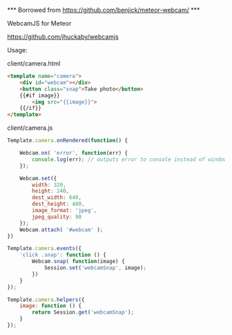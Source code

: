 \*** Borrowed from https://github.com/benjick/meteor-webcam/ ***

WebcamJS for Meteor

https://github.com/jhuckaby/webcamjs

Usage:

client/camera.html
```html
<template name="camera">
	<div id="webcam"></div>
	<button class="snap">Take photo</button>
	{{#if image}}
		<img src="{{image}}">
	{{/if}}
</template>
```

client/camera.js
```javascript
Template.camera.onRendered(function() {

	Webcam.on( 'error', function(err) {
		console.log(err); // outputs error to console instead of window.alert
	});

	Webcam.set({
		width: 320,
		height: 240,
		dest_width: 640,
		dest_height: 480,
		image_format: 'jpeg',
		jpeg_quality: 90
	});
	Webcam.attach( '#webcam' );
})

Template.camera.events({
	'click .snap': function () {
		Webcam.snap( function(image) {
			Session.set('webcamSnap', image);
		})
	}
});

Template.camera.helpers({
	image: function () {
		return Session.get('webcamSnap');
	}
});
```
